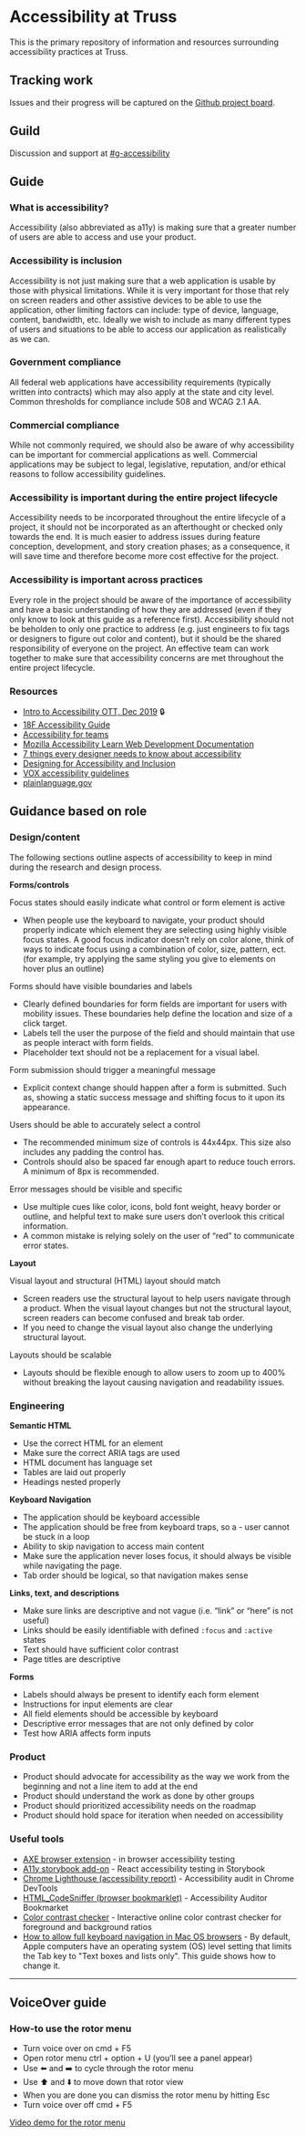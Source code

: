 # Accessibility at Truss

This is the primary repository of information and resources surrounding accessibility practices at Truss.

## Tracking work

Issues and their progress will be captured on the [Github project board](https://github.com/trussworks/accessibility/projects/1).

## Guild

Discussion and support at [#g-accessibility](https://trussworks.slack.com/app_redirect?channel=g-accessibility)

## Guide

### What is accessibility?

Accessibility (also abbreviated as a11y) is making sure that a greater number of users are able to access and use your product.

### Accessibility is inclusion

Accessibility is not just making sure that a web application is usable by those with physical limitations. While it is very important for those that rely on screen readers and other assistive devices to be able to use the application, other limiting factors can include: type of device, language, content, bandwidth, etc. Ideally we wish to include as many different types of users and situations to be able to access our application as realistically as we can.

### Government compliance

All federal web applications have accessibility requirements (typically written into contracts) which may also apply at the state and city level. Common thresholds for compliance include 508 and WCAG 2.1 AA.

### Commercial compliance

While not commonly required, we should also be aware of why accessibility can be important for commercial applications as well. Commercial applications may be subject to legal, legislative, reputation, and/or ethical reasons to follow accessibility guidelines.

### Accessibility is important during the entire project lifecycle

Accessibility needs to be incorporated throughout the entire lifecycle of a project, it should not be incorporated as an afterthought or checked only towards the end. It is much easier to address issues during feature conception, development, and story creation phases; as a consequence, it will save time and therefore become more cost effective for the project.

### Accessibility is important across practices

Every role in the project should be aware of the importance of accessibility and have a basic understanding of how they are addressed (even if they only know to look at this guide as a reference first). Accessibility should not be beholden to only one practice to address (e.g. just engineers to fix tags or designers to figure out color and content), but it should be the shared responsibility of everyone on the project. An effective team can work together to make sure that accessibility concerns are met throughout the entire project lifecycle.


### Resources

- [Intro to Accessibility OTT, Dec 2019](https://docs.google.com/presentation/d/1Itmkkj2OHX2JuA58aFR7Uj77EDw9Wz0Mt5EgLivK_a4/) 🔒
- [18F Accessibility Guide](https://accessibility.18f.gov)
- [Accessibility for teams](https://accessibility.digital.gov/)
- [Mozilla Accessibility Learn Web Development Documentation](https://developer.mozilla.org/en-US/docs/Learn/Accessibility)
- [7 things every designer needs to know about accessibility](https://medium.com/salesforce-ux/7-things-every-designer-needs-to-know-about-accessibility-64f105f0881b)
- [Designing for Accessibility and Inclusion](https://www.smashingmagazine.com/2018/04/designing-accessibility-inclusion/)
- [VOX accessibility guidelines](http://accessibility.voxmedia.com/)
- [plainlanguage.gov](https://www.plainlanguage.gov/)

## Guidance based on role

### Design/content
The following sections outline aspects of accessibility to keep in mind during the research and design process.

**Forms/controls**

Focus states should easily indicate what control or form element is active

- When people use the keyboard to navigate, your product should properly indicate which element they are selecting using highly visible focus states.
A good focus indicator doesn’t rely on color alone, think of ways to indicate focus using a combination of color, size, pattern, ect. (for example, try applying the same styling you give to elements on hover plus an outline)

Forms should have visible boundaries and labels

- Clearly defined boundaries for form fields are important for users with mobility issues. These boundaries help define the location and size of a click target.
- Labels tell the user the purpose of the field and should maintain that use as people interact with form fields.
- Placeholder text should not be a replacement for a visual label.

Form submission should trigger a meaningful message

- Explicit context change should happen after a form is submitted. Such as, showing a static success message and shifting focus to it upon its appearance.

Users should be able to accurately select a control

- The recommended minimum size of controls is 44x44px. This size also includes any padding the control has.
- Controls should also be spaced far enough apart to reduce touch errors. A minimum of 8px is recommended.

Error messages should be visible and specific

- Use multiple cues like color, icons, bold font weight, heavy border or outline, and helpful text to make sure users don’t overlook this critical information.
- A common mistake is relying solely on the user of “red” to communicate error states.


**Layout**

Visual layout and structural (HTML) layout should match

- Screen readers use the structural layout to help users navigate through a product. When the visual layout changes but not the structural layout, screen readers can become confused and break tab order.
- If you need to change the visual layout also change the underlying structural layout.

Layouts should be scalable

- Layouts should be flexible enough to allow users to zoom up to 400% without breaking the layout causing navigation and readability issues.

### Engineering

**Semantic HTML**

- Use the correct HTML for an element
- Make sure the correct ARIA tags are used
- HTML document has language set
- Tables are laid out properly
- Headings nested properly

**Keyboard Navigation**
- The application should be keyboard accessible
- The application should be free from keyboard traps, so a - user cannot be stuck in a loop
- Ability to skip navigation to access main content
- Make sure the application never loses focus, it should always be visible while navigating the page.
- Tab order should be logical, so that navigation makes sense

**Links, text, and descriptions**

- Make sure links are descriptive and not vague (i.e. “link” or “here” is not useful)
- Links should be easily identifiable with defined `:focus` and `:active` states
- Text should have sufficient color contrast
- Page titles are descriptive

**Forms**

- Labels should always be present to identify each form element
- Instructions for input elements are clear
- All field elements should be accessible by keyboard
- Descriptive error messages that are not only defined by color
- Test how ARIA affects form inputs

### Product

- Product should advocate for accessibility as the way we work from the beginning and not a line item to add at the end
- Product should understand the work as done by other groups
- Product should prioritized accessibility needs on the roadmap
- Product should hold space for iteration when needed on accessibility


### Useful tools
- [AXE browser extension](https://www.deque.com/axe/) - in browser accessibility testing
- [A11y storybook add-on](https://github.com/storybookjs/storybook/tree/next/addons/a11y) - React accessibility testing in Storybook
- [Chrome Lighthouse (accessibility report)](https://developers.google.com/web/tools/lighthouse) - Accessibility audit in Chrome DevTools
- [HTML_CodeSniffer (browser bookmarklet)](https://squizlabs.github.io/HTML_CodeSniffer/) - Accessibility Auditor Bookmarket
- [Color contrast checker](https://webaim.org/resources/contrastchecker/) - Interactive online color contrast checker for foreground and background ratios
- [How to allow full keyboard navigation in Mac OS browsers](https://www.a11yproject.com/posts/2017-12-29-macos-browser-keyboard-navigation/) - By default, Apple computers have an operating system (OS) level setting that limits the Tab key to "Text boxes and lists only". This guide shows how to change it.

------

## VoiceOver guide

### How-to use the rotor menu
- Turn voice over on cmd + F5
- Open rotor menu ctrl + option + U (you’ll see a panel appear)
- Use ⬅️ and ➡️ to cycle through the rotor menu
- Use ⬆️ and ⬇️ to move down that rotor view
- When you are done you can dismiss the rotor menu by hitting Esc
- Turn voice over off cmd + F5

[Video demo for the rotor menu](https://trussworks.slack.com/archives/C01BCRE1Q20/p1620842498214400)

